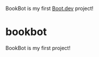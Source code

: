 BookBot is my first [Boot.dev](https://www.boot.dev) project!
# bookbot
BookBot is my first project!
